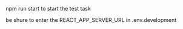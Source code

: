 npm run start to start the test task

be shure to enter the REACT_APP_SERVER_URL in .env.development